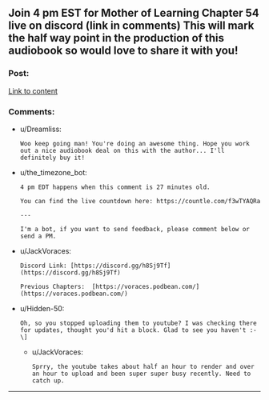 ## Join 4 pm EST for Mother of Learning Chapter 54 live on discord (link in comments) This will mark the half way point in the production of this audiobook so would love to share it with you!

### Post:

[Link to content](https://i.redd.it/y48ajskfqy051.jpg)

### Comments:

- u/Dreamliss:
  ```
  Woo keep going man! You're doing an awesome thing. Hope you work out a nice audiobook deal on this with the author... I'll definitely buy it!
  ```

- u/the_timezone_bot:
  ```
  4 pm EDT happens when this comment is 27 minutes old.

  You can find the live countdown here: https://countle.com/f3wTYAQRa

  ---

  I'm a bot, if you want to send feedback, please comment below or send a PM.
  ```

- u/JackVoraces:
  ```
  Discord Link: [https://discord.gg/h8Sj9Tf](https://discord.gg/h8Sj9Tf)

  Previous Chapters:  [https://voraces.podbean.com/](https://voraces.podbean.com/)
  ```

- u/Hidden-50:
  ```
  Oh, so you stopped uploading them to youtube? I was checking there for updates, thought you'd hit a block. Glad to see you haven't :-\]
  ```

  - u/JackVoraces:
    ```
    Sprry, the youtube takes about half an hour to render and over an hour to upload and been super super busy recently. Need to catch up.
    ```

---

